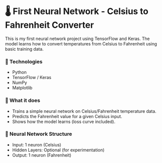 # 🌡️ First Neural Network - Celsius to Fahrenheit Converter


This is my first neural network project using TensorFlow and Keras. The model learns how to convert temperatures from Celsius to Fahrenheit using basic training data.

### 🔧 Technologies
- Python
- TensorFlow / Keras
- NumPy
- Matplotlib

### 📘 What it does
- Trains a simple neural network on Celsius/Fahrenheit temperature data.
- Predicts the Fahrenheit value for a given Celsius input.
- Shows how the model learns (loss curve included).

### 🧠 Neural Network Structure
- Input: 1 neuron (Celsius)
- Hidden Layers: Optional (for experimentation)
- Output: 1 neuron (Fahrenheit)
